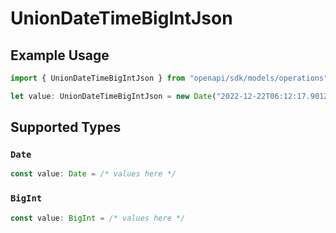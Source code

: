 # UnionDateTimeBigIntJson

## Example Usage

```typescript
import { UnionDateTimeBigIntJson } from "openapi/sdk/models/operations";

let value: UnionDateTimeBigIntJson = new Date("2022-12-22T06:12:17.901Z");
```

## Supported Types

### `Date`

```typescript
const value: Date = /* values here */
```

### `BigInt`

```typescript
const value: BigInt = /* values here */
```

